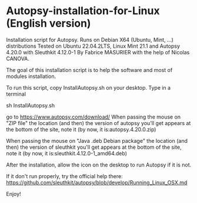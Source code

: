 # Autopsy-installation-for-Linux (English version)
Installation script for Autopsy.
Runs on Debian X64 (Ubuntu, Mint, ...) distributions
Tested on Ubuntu 22.04.2LTS, Linux Mint 21.1 and Autopsy 4.20.0 with Sleuthkit 4.12.0-1
By Fabrice MASURIER with the help of Nicolas CANOVA.

The goal of this installation script is to help the software and most of modules installation.

To run this script,
copy InstallAutopsy.sh on your desktop.
Type in a terminal

sh InstallAutopsy.sh 

go to https://www.autopsy.com/download/ 
When passing the mouse on "ZIP file" the location (and then) the version of autopsy you'll get appears at the bottom of the site, note it (by now, it is:autopsy.4.20.0.zip)

When passing the mouse on "Java .deb Debian package" the location (and then) the version of sleuthkit you'll get appears at the bottom of the site, note it (by now, it is:sleuthkit.4.12.0-1_amd64.deb)

After the installation, allow the icon on the desktop to run Autopsy if it is not.

If it don't run properly, try the official help there: 
https://github.com/sleuthkit/autopsy/blob/develop/Running_Linux_OSX.md

Enjoy!
